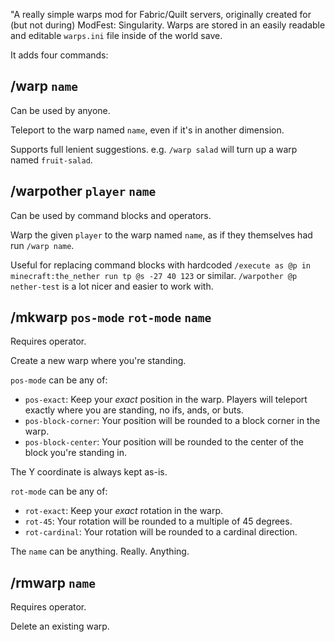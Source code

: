 "A really simple warps mod for Fabric/Quilt servers, originally created for (but not during) ModFest: Singularity. Warps are stored in an easily readable and editable `warps.ini` file inside of the world save.

It adds four commands:

## /warp `name`
Can be used by anyone.
    
Teleport to the warp named `name`, even if it's in another dimension.

Supports full lenient suggestions. e.g. `/warp salad` will turn up a warp named `fruit-salad`.

## /warpother `player` `name`
Can be used by command blocks and operators.

Warp the given `player` to the warp named `name`, as if they themselves had run `/warp name`.

Useful for replacing command blocks with hardcoded `/execute as @p in minecraft:the_nether run tp @s -27 40 123` or similar. `/warpother @p nether-test` is a lot nicer and easier to work with.

## /mkwarp `pos-mode` `rot-mode` `name`
Requires operator.

Create a new warp where you're standing.

`pos-mode` can be any of:
* `pos-exact`: Keep your *exact* position in the warp. Players will teleport exactly where you are standing, no ifs, ands, or buts.
* `pos-block-corner`: Your position will be rounded to a block corner in the warp.
* `pos-block-center`: Your position will be rounded to the center of the block you're standing in.

The Y coordinate is always kept as-is.

`rot-mode` can be any of:
* `rot-exact`: Keep your *exact* rotation in the warp.
* `rot-45`: Your rotation will be rounded to a multiple of 45 degrees.
* `rot-cardinal`: Your rotation will be rounded to a cardinal direction.

The `name` can be anything. Really. Anything.

## /rmwarp `name`
Requires operator.

Delete an existing warp.
